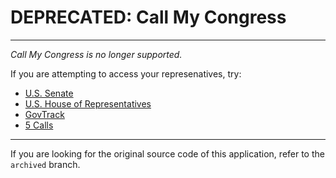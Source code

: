 # DEPRECATED: Call My Congress

---

_Call My Congress is no longer supported._

If you are attempting to access your represenatives, try:

- [U.S. Senate](https://www.senate.gov/general/contact_information/senators_cfm.cfm)
- [U.S. House of Representatives](https://www.house.gov/representatives/find-your-representative)
- [GovTrack](https://www.govtrack.us/congress/members)
- [5 Calls](https://5calls.org/)

---

If you are looking for the original source code of this application, refer to the `archived` branch.
